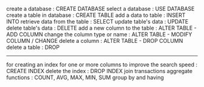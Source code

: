 create a database : CREATE DATABASE
select a database : USE DATABASE
create a table in database : CREATE TABLE
add a data to table : INSERT INTO
retrieve data from the table : SELECT
update table's data : UPDATE
delete table's data : DELETE
add a new column to the table : ALTER TABLE - ADD COLUMN
change the column type or name : ALTER TABLE - MODIFY COLUMN / CHANGE
delete a column : ALTER TABLE - DROP COLUMN
delete a table : DROP

************************************************************************************************

for creating an index for one or more columns to improve the search speed : CREATE INDEX
delete the index : DROP INDEX
join
transactions
aggregate functions : COUNT, AVG, MAX, MIN, SUM
group by and having


